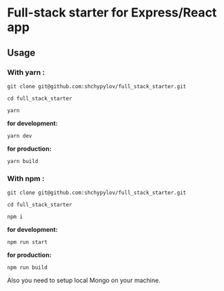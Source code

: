 # Full-stack starter for Express/React app

## Usage

### With yarn :

```
git clone git@github.com:shchypylov/full_stack_starter.git

cd full_stack_starter

yarn
```

**for development:**

`yarn dev`


**for production:**

`yarn build`


### With npm :

```
git clone git@github.com:shchypylov/full_stack_starter.git

cd full_stack_starter

npm i
```

**for development:**

`npm run start`

**for production:**

`npm run build`

Also you need to setup local Mongo on your machine.
